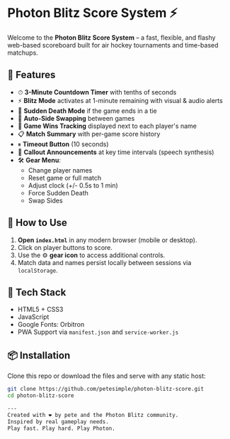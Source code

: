 # Photon Blitz Score System ⚡

Welcome to the **Photon Blitz Score System** – a fast, flexible, and flashy web-based scoreboard built for air hockey tournaments and time-based matchups.

## 🎯 Features

- ⏱ **3-Minute Countdown Timer** with tenths of seconds
- ⚡ **Blitz Mode** activates at 1-minute remaining with visual & audio alerts
- 🥶 **Sudden Death Mode** if the game ends in a tie
- 🔁 **Auto-Side Swapping** between games
- 🧮 **Game Wins Tracking** displayed next to each player's name
- 📋 **Match Summary** with per-game score history
- ⏸ **Timeout Button** (10 seconds)
- 🎤 **Callout Announcements** at key time intervals (speech synthesis)
- 🛠 **Gear Menu**:
  - Change player names
  - Reset game or full match
  - Adjust clock (+/- 0.5s to 1 min)
  - Force Sudden Death
  - Swap Sides

## 🚀 How to Use

1. **Open `index.html`** in any modern browser (mobile or desktop).
2. Click on player buttons to score.
3. Use the ⚙️ **gear icon** to access additional controls.
4. Match data and names persist locally between sessions via `localStorage`.

## 🧩 Tech Stack

- HTML5 + CSS3
- JavaScript
- Google Fonts: Orbitron
- PWA Support via `manifest.json` and `service-worker.js`

## 📦 Installation

Clone this repo or download the files and serve with any static host:

```bash
git clone https://github.com/petesimple/photon-blitz-score.git
cd photon-blitz-score

---
Created with ❤️ by pete and the Photon Blitz community.
Inspired by real gameplay needs.
Play fast. Play hard. Play Photon.
